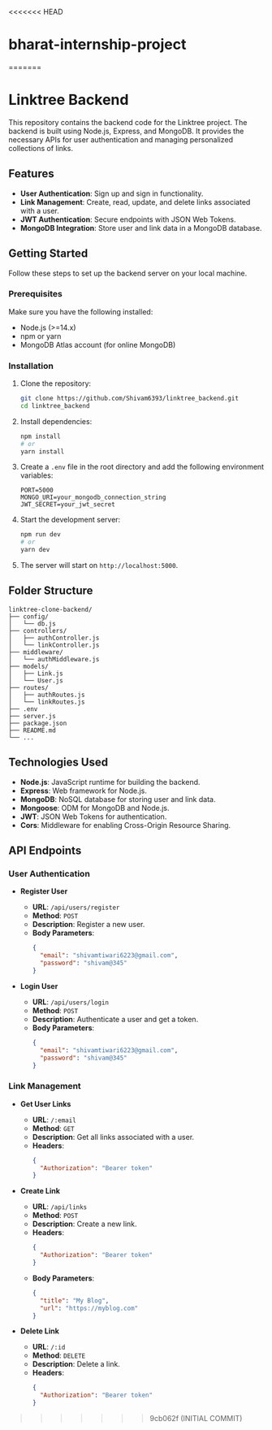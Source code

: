 <<<<<<< HEAD
# bharat-internship-project
=======

# Linktree Backend

This repository contains the backend code for the Linktree project. The backend is built using Node.js, Express, and MongoDB. It provides the necessary APIs for user authentication and managing personalized collections of links.

## Features

- **User Authentication**: Sign up and sign in functionality.
- **Link Management**: Create, read, update, and delete links associated with a user.
- **JWT Authentication**: Secure endpoints with JSON Web Tokens.
- **MongoDB Integration**: Store user and link data in a MongoDB database.

## Getting Started

Follow these steps to set up the backend server on your local machine.

### Prerequisites

Make sure you have the following installed:

- Node.js (>=14.x)
- npm or yarn
- MongoDB Atlas account (for online MongoDB)

### Installation

1. Clone the repository:
   ```bash
   git clone https://github.com/Shivam6393/linktree_backend.git
   cd linktree_backend
   ```

2. Install dependencies:
   ```bash
   npm install
   # or
   yarn install
   ```

3. Create a `.env` file in the root directory and add the following environment variables:
   ```
   PORT=5000
   MONGO_URI=your_mongodb_connection_string
   JWT_SECRET=your_jwt_secret
   ```

4. Start the development server:
   ```bash
   npm run dev
   # or
   yarn dev
   ```

5. The server will start on `http://localhost:5000`.

## Folder Structure

```
linktree-clone-backend/
├── config/
│   └── db.js
├── controllers/
│   ├── authController.js
│   └── linkController.js
├── middleware/
│   └── authMiddleware.js
├── models/
│   ├── Link.js
│   └── User.js
├── routes/
│   ├── authRoutes.js
│   └── linkRoutes.js
├── .env
├── server.js
├── package.json
├── README.md
└── ...
```

## Technologies Used

- **Node.js**: JavaScript runtime for building the backend.
- **Express**: Web framework for Node.js.
- **MongoDB**: NoSQL database for storing user and link data.
- **Mongoose**: ODM for MongoDB and Node.js.
- **JWT**: JSON Web Tokens for authentication.
- **Cors**: Middleware for enabling Cross-Origin Resource Sharing.

## API Endpoints

### User Authentication

- **Register User**
  - **URL**: `/api/users/register`
  - **Method**: `POST`
  - **Description**: Register a new user.
  - **Body Parameters**:
    ```json
    {
      "email": "shivamtiwari6223@gmail.com",
      "password": "shivam@345"
    }
    ```

- **Login User**
  - **URL**: `/api/users/login`
  - **Method**: `POST`
  - **Description**: Authenticate a user and get a token.
  - **Body Parameters**:
    ```json
    {
      "email": "shivamtiwari6223@gmail.com",
      "password": "shivam@345"
    }
    ```

### Link Management

- **Get User Links**
  - **URL**: `/:email`
  - **Method**: `GET`
  - **Description**: Get all links associated with a user.
  - **Headers**:
    ```json
    {
      "Authorization": "Bearer token"
    }
    ```

- **Create Link**
  - **URL**: `/api/links`
  - **Method**: `POST`
  - **Description**: Create a new link.
  - **Headers**:
    ```json
    {
      "Authorization": "Bearer token"
    }
    ```
  - **Body Parameters**:
    ```json
    {
      "title": "My Blog",
      "url": "https://myblog.com"
    }
    ```


- **Delete Link**
  - **URL**: `/:id`
  - **Method**: `DELETE`
  - **Description**: Delete a link.
  - **Headers**:
    ```json
    {
      "Authorization": "Bearer token"
    }
    ```
>>>>>>> 9cb062f (INITIAL COMMIT)

